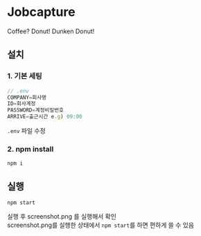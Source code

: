 # Jobcapture
Coffee? Donut! Dunken Donut!

## 설치
### 1. 기본 세팅
```javascript
// .env
COMPANY=회사명
ID=회사계정
PASSWORD=계정비밀번호
ARRIVE=출근시간 e.g) 09:00
```
`.env` 파일 수정

### 2. npm install
```
npm i
```

## 실행
```
npm start
```
실행 후 screenshot.png 를 실행해서 확인  
screenshot.png를 실행한 상태에서 `npm start`를 하면 편하게 쓸 수 있음
